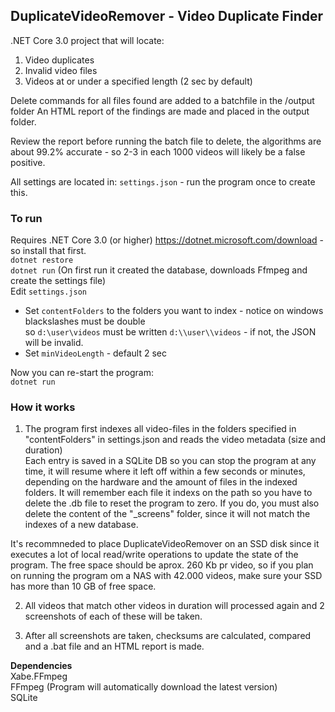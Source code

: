 ## DuplicateVideoRemover - Video Duplicate Finder 

.NET Core 3.0 project that will locate:
1. Video duplicates
2. Invalid video files 
3. Videos at or under a specified length (2 sec by default)

Delete commands for all files found are added to a batchfile in the /output folder
An HTML report of the findings are made and placed in the output folder.  

Review the report before running the batch file to delete, the algorithms are about 99.2% accurate - so 2-3 in each 1000 videos will likely be a false positive.   

All settings are located in: `settings.json`  - run the program once to create this.  

### To run
Requires .NET Core 3.0 (or higher) https://dotnet.microsoft.com/download - so install that first.  
`dotnet restore`  
`dotnet run` (On first run it created the database, downloads Ffmpeg and create the settings file)   
Edit `settings.json`  
* Set `contentFolders` to the folders you want to index - notice on windows blackslashes must be double  
  so `d:\user\videos` must be written `d:\\user\\videos` - if not, the JSON will be invalid.   
* Set `minVideoLength` - default 2 sec  

Now you can re-start the program:   
`dotnet run` 

### How it works
1. The program first indexes all video-files in the folders specified in "contentFolders" in settings.json and reads the video metadata (size and duration)  
Each entry is saved in a SQLite DB so you can stop the program at any time, it will resume where it left off within a few seconds or minutes, depending on the hardware and the amount of files in the indexed folders.  It will remember each file it indexs on the path so you have to delete the .db file to reset the program to zero. If you do, you must also delete the content of the "_screens" folder, since it will not match the indexes of a new database.

It's recommneded to place DuplicateVideoRemover on an SSD disk since it executes a lot of local read/write operations to update the state of the program. The free space should be aprox. 260 Kb pr video, so if you plan on running the program om a NAS with 42.000 videos, make sure your SSD has more than 10 GB of free space.   

2. All videos that match other videos in duration will processed again and 2 screenshots of each of these will be taken.  

3. After all screenshots are taken, checksums are calculated, compared and a .bat file and an HTML report is made.  

**Dependencies**  
Xabe.FFmpeg  
FFmpeg (Program will automatically download the latest version)  
SQLite  

